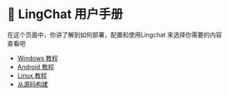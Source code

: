 # 📄 LingChat 用户手册

在这个页面中，你讲了解到如何部署，配置和使用Lingchat
来选择你需要的内容查看吧
- [Windows 教程](/manual/deployment/windows_deploy)
- [Android 教程](/manual/deployment/android_deploy)
- [Linux 教程](/manual/deployment/linux_deploy)
- [从源码构建](/manual/deployment/source_deploy)